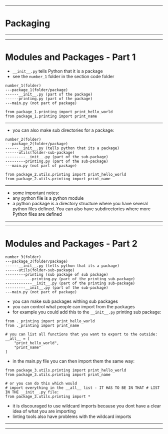 ***
# Packaging 
***
***
# Modules and Packages - Part 1
* ```__init__.py``` tells Python that it is a package
* see the ```number_1``` folder in the section code folder
```
number_1(folder)
---package_1(folder/package)
------__init__.py (part of the package)
------printing.py (part of the package)
---main.py (not part of package)
```
```
from package_1.printing import print_hello_world
from package_1.printing import print_name
```
***
* you can also make sub directories for a package:
```
number_2(folder)
---package_2(folder/package)
------__init__.py (tells python that its a package)
------utils(folder-sub-package)
---------__init__.py (part of the sub-package)
---------printing.py (part of the sub-package)
---main.py (not part of package)
```
```
from package_2.utils.printing import print_hello_world
from package_2.utils.printing import print_name
```
***
* some important notes:
* any python file is a python module
* a python package is a directory structure where you have several python files defined. You can also have subdirectories where more Python files are defined
***
***
# Modules and Packages - Part 2
```
number_3(folder)
---package_3(folder/package)
------__init__.py (tells python that its a package)
------utils(folder-sub-package)
---------printing (sub package of sub package)
------------printing.py (part of the printing sub-package)
------------__init__.py (part of the printing sub-package)
---------__init__.py (part of the sub-package)
---main.py (not part of package)
```
* you can make sub packages withing sub packages
* you can control what people can import from the packages
* for example you could add this to the ```__init__.py``` printing sub package:
```
from ._printing import print_hello_world
from ._printing import print_name

# you can list all functions that you want to export to the outside:
__all__ = [
    "print_hello_world",
    "print_name"
]
```
* in the main.py file you can then import them the same way:
```
from package_3.utils.printing import print_hello_world
from package_3.utils.printing import print_name

# or you can do this which would 
# import everything in the __all__ list - IT HAS TO BE IN THAT # LIST IN THE __init__.py file:
from package_3.utils.printing import *
```
* it is discouraged to use wildcard imports because you dont have a clear idea of what you are importing 
* linting tools also have problems with the wildcard imports
***
***
# 